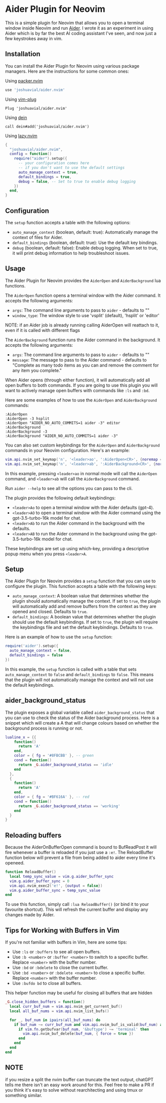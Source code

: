 # Aider Plugin for Neovim

This is a simple plugin for Neovim that allows you to open a terminal window inside Neovim and run [Aider](https://github.com/paul-gauthier/aider). I wrote it as an experiment in using Aider which is by far the best AI coding assistant I've seen, and now just a few keystrokes away in vim.

## Installation

You can install the Aider Plugin for Neovim using various package managers. Here are the instructions for some common ones:

Using [packer.nvim](https://github.com/wbthomason/packer.nvim)

```lua
use 'joshuavial/aider.nvim'
```

Using [vim-plug](https://github.com/junegunn/vim-plug)

```vim
Plug 'joshuavial/aider.nvim'
```

Using [dein](https://github.com/Shougo/dein.vim)

```vim
call dein#add('joshuavial/aider.nvim')
```

Using [lazy.nvim](https://github.com/folke/lazy.nvim)

```lua
{
  "joshuavial/aider.nvim",
  config = function()
    require("aider").setup({
      -- your configuration comes here
      -- if you don't want to use the default settings
      auto_manage_context = true,
      default_bindings = true,
      debug = false, -- Set to true to enable debug logging
    })
  end,
}
```

## Configuration

The `setup` function accepts a table with the following options:

- `auto_manage_context` (boolean, default: true): Automatically manage the context of files for Aider.
- `default_bindings` (boolean, default: true): Use the default key bindings.
- `debug` (boolean, default: false): Enable debug logging. When set to true, it will print debug information to help troubleshoot issues.

## Usage

The Aider Plugin for Neovim provides the `AiderOpen` and `AiderBackground` lua functions.

The `AiderOpen` function opens a terminal window with the Aider command. It accepts the following arguments:

- `args`: The command line arguments to pass to `aider` - defaults to ""
- `window_type`: The window style to use 'vsplit' (default), 'hsplit' or 'editor'

NOTE: if an Aider job is already running calling AiderOpen will reattach to it, even if it is called with different flags

The `AiderBackground` function runs the Aider command in the background. It accepts the following arguments:

- `args`: The command line arguments to pass to `aider` - defaults to ""
- `message`: The message to pass to the Aider command - defaults to "Complete as many todo items as you can and remove the comment for any item you complete."

When Aider opens (through either function), it will automatically add all open buffers to both commands. If you are going to use this plugin you will want to actively manage open buffers with commands like `:ls` and `:bd`.

Here are some examples of how to use the `AiderOpen` and `AiderBackground` commands:

```vim
:AiderOpen
:AiderOpen -3 hsplit
:AiderOpen "AIDER_NO_AUTO_COMMITS=1 aider -3" editor
:AiderBackground
:AiderBackground -3
:AiderBackground "AIDER_NO_AUTO_COMMITS=1 aider -3"
```

You can also set custom keybindings for the `AiderOpen` and `AiderBackground` commands in your Neovim configuration. Here's an example:

```lua
vim.api.nvim_set_keymap('n', '<leader>ao', ':AiderOpen<CR>', {noremap = true, silent = true})
vim.api.nvim_set_keymap('n', '<leader>ab', ':AiderBackground<CR>', {noremap = true, silent = true})
```

In this example, pressing `<leader>ao` in normal mode will call the `AiderOpen` command, and `<leader>ab` will call the `AiderBackground` command.

Run `aider --help` to see all the options you can pass to the cli.

The plugin provides the following default keybindings:

- `<leader>Ao` to open a terminal window with the Aider defaults (gpt-4).
- `<leader>AO` to open a terminal window with the Aider command using the gpt-3.5-turbo-16k model for chat.
- `<leader>Ab` to run the Aider command in the background with the defaults.
- `<leader>AB` to run the Aider command in the background using the gpt-3.5-turbo-16k model for chat.

These keybindings are set up using which-key, providing a descriptive popup menu when you press `<leader>A`.

## Setup

The Aider Plugin for Neovim provides a `setup` function that you can use to configure the plugin. This function accepts a table with the following keys:

- `auto_manage_context`: A boolean value that determines whether the plugin should automatically manage the context. If set to `true`, the plugin will automatically add and remove buffers from the context as they are opened and closed. Defaults to `true`.
- `default_bindings`: A boolean value that determines whether the plugin should use the default keybindings. If set to `true`, the plugin will require the keybindings file and set the default keybindings. Defaults to `true`.

Here is an example of how to use the `setup` function:

```lua
require('aider').setup({
  auto_manage_context = false,
  default_bindings = false
})
```

In this example, the `setup` function is called with a table that sets `auto_manage_context` to `false` and `default_bindings` to `false`. This means that the plugin will not automatically manage the context and will not use the default keybindings.

## aider_background_status

The plugin exposes a global variable called `aider_background_status` that you can use to check the status of the Aider background process. Here is a snippet which will create a A that will change colours based on whether the background process is running or not.

```lua
lualine_x = {{
    function()
      return 'A'
    end,
    color = { fg = '#8FBCBB' }, -- green
    cond = function()
      return _G.aider_background_status == 'idle'
    end
  },
  {
    function()
      return 'A'
    end,
    color = { fg = '#BF616A' }, -- red
    cond = function()
      return _G.aider_background_status == 'working'
    end
  }
}
```

## Reloading buffers

Because the AiderOnBufferOpen command is bound to BufReadPost it will fire whenever a buffer is reloaded if you just use a `:e!`. The ReloadBuffer function below will prevent a file from being added to aider every time it's openeed.

```lua
function ReloadBuffer()
  local temp_sync_value = vim.g.aider_buffer_sync
  vim.g.aider_buffer_sync = 0
  vim.api.nvim_exec2('e!', {output = false})
  vim.g.aider_buffer_sync = temp_sync_value
end
```

To use this function, simply call `:lua ReloadBuffer()` (or bind it to your favourite shortcut). This will refresh the current buffer and display any changes made by Aider.

## Tips for Working with Buffers in Vim

If you're not familiar with buffers in Vim, here are some tips:

- Use `:ls` or `:buffers` to see all open buffers.
- Use `:b <number>` or `:buffer <number>` to switch to a specific buffer. Replace `<number>` with the buffer number.
- Use `:bd` or `:bdelete` to close the current buffer.
- Use `:bd <number>` or `:bdelete <number>` to close a specific buffer. Replace `<number>` with the buffer number.
- Use `:bufdo bd` to close all buffers.

This helper function may be useful for closing all buffers that are hidden

```lua
_G.close_hidden_buffers = function()
  local curr_buf_num = vim.api.nvim_get_current_buf()
  local all_buf_nums = vim.api.nvim_list_bufs()

  for _, buf_num in ipairs(all_buf_nums) do
    if buf_num ~= curr_buf_num and vim.api.nvim_buf_is_valid(buf_num) and vim.api.nvim_buf_is_loaded(buf_num) and vim.fn.bufwinnr(buf_num) == -1 then
      if vim.fn.getbufvar(buf_num, '&buftype') ~= 'terminal' then
        vim.api.nvim_buf_delete(buf_num, { force = true })
      end
    end
  end
end
```

## NOTE

if you resize a split the nvim buffer can truncate the text output, chatGPT tells me there isn't an easy work around for this. Feel free to make a PR if you think it's easy to solve without rearchitecting and using tmux or something similar.
